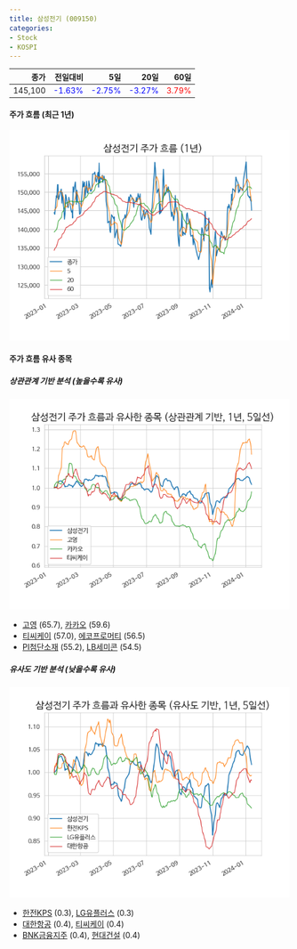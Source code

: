 ```yaml
---
title: 삼성전기 (009150)
categories:
- Stock
- KOSPI
---
```


|종가|전일대비|5일|20일|60일|
|---:|-------:|--:|---:|---:|
|145,100|<span style="color: blue">-1.63%</span>|<span style="color: blue">-2.75%</span>|<span style="color: blue">-3.27%</span>|<span style="color: red">3.79%</span>|

<!-- more -->


#### 주가 흐름 (최근 1년)
![009150](/assets/images/stock/009150.png)


#### 주가 흐름 유사 종목


##### 상관관계 기반 분석 (높을수록 유사)
![009150](/assets/images/stock/009150_corr.png)
- [고영](/098460/) (65.7), [카카오](/035720/) (59.6)
- [티씨케이](/064760/) (57.0), [에코프로머티](/450080/) (56.5)
- [PI첨단소재](/178920/) (55.2), [LB세미콘](/061970/) (54.5)


##### 유사도 기반 분석 (낮을수록 유사)	
![009150](/assets/images/stock/009150_sim.png)
- [한전KPS](/051600/) (0.3), [LG유플러스](/032640/) (0.3)
- [대한항공](/003490/) (0.4), [티씨케이](/064760/) (0.4)
- [BNK금융지주](/138930/) (0.4), [현대건설](/000720/) (0.4)